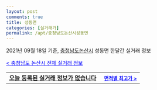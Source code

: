 ```yaml
---
layout: post
comments: true
title: 성동면
categories: [실거래가]
permalink: /apt/충청남도논산시성동면
---
```


2021년 09월 18일 기준, <a href="/apt/충청남도논산시">충청남도논산시</a> 성동면 한달간 실거래 정보

<a style="color: blue;" href="/apt/충청남도논산시">< 충청남도 논산시 전체 실거래 정보</a>
<!---- start ---->
<table>
  <tr>
    <td colspan="4" style="font-weight: bold;"><a href="/apt/충청남도논산시성동면{name_without_space}">오늘 등록된 실거래 정보가 없습니다</a> &nbsp;&nbsp;&nbsp; <a style="color: blue; font-size: smaller;" href="/apt/충청남도논산시성동면{name_without_space}">면적별 최고가 ></a></td>
  </tr>
    
</table>
<!---- end ---->
    